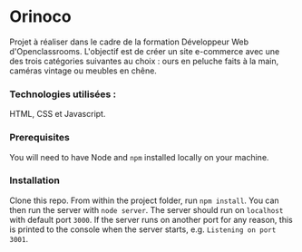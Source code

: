 # Orinoco #

Projet à réaliser dans le cadre de la formation Développeur Web d'Openclassrooms. L'objectif est de créer un site e-commerce avec une des trois catégories suivantes au choix : ours en peluche faits à la main, caméras vintage ou meubles en chêne.

### Technologies utilisées : ###

HTML, CSS et Javascript.

### Prerequisites ###

You will need to have Node and `npm` installed locally on your machine.

### Installation ###

Clone this repo. From within the project folder, run `npm install`. You 
can then run the server with `node server`. 
The server should run on `localhost` with default port `3000`. If the
server runs on another port for any reason, this is printed to the
console when the server starts, e.g. `Listening on port 3001`.